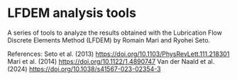 # LFDEM analysis tools

A series of tools to analyze the results obtained with the Lubrication Flow Discrete Elements Method (LFDEM) by Romain Mari and Ryohei Seto.

References:
Seto et al. (2013) https://doi.org/10.1103/PhysRevLett.111.218301
Mari et al. (2014) https://doi.org/10.1122/1.4890747
Van der Naald et al. (2024) https://doi.org/10.1038/s41567-023-02354-3
